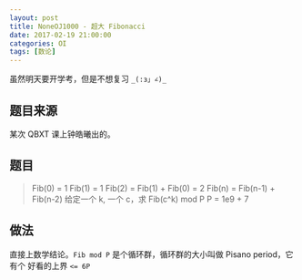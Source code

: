 ```yaml
---
layout: post
title: NoneOJ1000 - 超大 Fibonacci
date: 2017-02-19 21:00:00
categories: OI
tags: [数论]
---
```


虽然明天要开学考，但是不想复习 `_(:з」∠)_`

## 题目来源
某次 QBXT 课上钟皓曦出的。

## 题目
> Fib(0) = 1
> Fib(1) = 1
> Fib(2) = Fib(1) + Fib(0) = 2
> Fib(n) = Fib(n-1) + Fib(n-2)
> 给定一个 k, 一个 c，求 Fib(c^k) mod P
> P = 1e9 + 7

## 做法
直接上数学结论。`Fib mod P` 是个循环群，循环群的大小叫做 Pisano period，它有个
好看的上界 `<= 6P`


